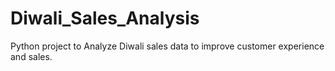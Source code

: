 # Diwali_Sales_Analysis
Python project to Analyze Diwali sales data to improve customer experience and sales.
